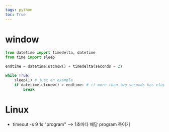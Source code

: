 ```yaml
---
tags: python
toc: True
---
```


# window
```python
from datetime import timedelta, datetime
from time import sleep

endtime = datetime.utcnow() + timedelta(seconds = 2)

while True:
    sleep(1) # just an example
    if datetime.utcnow() > endtime: # if more than two seconds has elapsed
        break
```
# Linux
* timeout -s 9 1s "program"
--> 1초마다 해당 program 죽이기
